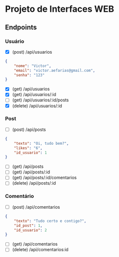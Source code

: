 # Projeto de Interfaces WEB  


## Endpoints  

### Usuário  

- [x] (post) /api/usuarios

```json
{
    "nome": "Victor",
    "email": "victor.aefarias@gmail.com",
    "senha": "123"
}


```

- [x] (get) /api/usuarios
- [x] (get) /api/usuarios/:id
- [ ] (get) /api/usuarios/:id/posts
- [x] (delete) /api/usuarios/:id

### Post

- [ ] (post) /api/posts

```json
{
    "texto": "Oi, tudo bem?",
    "likes": "6",
    "id_usuario": 1
}

```

- [ ] (get) /api/posts
- [ ] (get) /api/posts/:id
- [ ] (get) /api/posts/:id/comentarios
- [ ] (delete) /api/posts/:id

### Comentário

- [ ] (post) /api/comentarios

```json
{
    "texto": "Tudo certo e contigo?",
    "id_post": 1,
    "id_usuario": 2
}

```

- [ ] (get) /api/comentarios
- [ ] (delete) /api/comentarios:id
